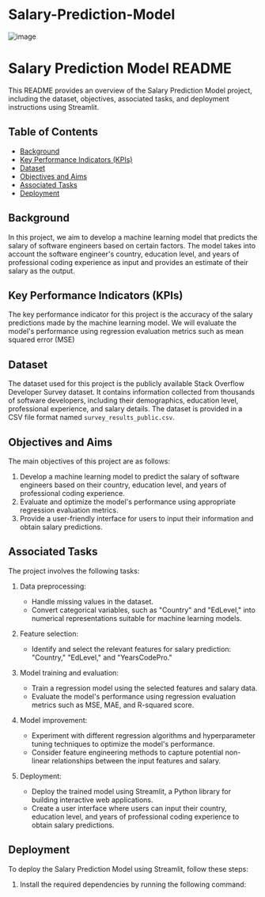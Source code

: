 # Salary-Prediction-Model
![image](https://pianalytix.com/wp-content/uploads/2020/12/Salary-Prediction-Model-using-ML.jpg)

# Salary Prediction Model README

This README provides an overview of the Salary Prediction Model project, including the dataset, objectives, associated tasks, and deployment instructions using Streamlit.

## Table of Contents

- [Background](#background)
- [Key Performance Indicators (KPIs)](#key-performance-indicators-kpis)
- [Dataset](#dataset)
- [Objectives and Aims](#objectives-and-aims)
- [Associated Tasks](#associated-tasks)
- [Deployment](#deployment)

## Background

In this project, we aim to develop a machine learning model that predicts the salary of software engineers based on certain factors. The model takes into account the software engineer's country, education level, and years of professional coding experience as input and provides an estimate of their salary as the output.

## Key Performance Indicators (KPIs)

The key performance indicator for this project is the accuracy of the salary predictions made by the machine learning model. We will evaluate the model's performance using regression evaluation metrics such as mean squared error (MSE)

## Dataset

The dataset used for this project is the publicly available Stack Overflow Developer Survey dataset. It contains information collected from thousands of software developers, including their demographics, education level, professional experience, and salary details. The dataset is provided in a CSV file format named `survey_results_public.csv`.

## Objectives and Aims

The main objectives of this project are as follows:

1. Develop a machine learning model to predict the salary of software engineers based on their country, education level, and years of professional coding experience.
2. Evaluate and optimize the model's performance using appropriate regression evaluation metrics.
3. Provide a user-friendly interface for users to input their information and obtain salary predictions.

## Associated Tasks

The project involves the following tasks:

1. Data preprocessing:
   - Handle missing values in the dataset.
   - Convert categorical variables, such as "Country" and "EdLevel," into numerical representations suitable for machine learning models.

2. Feature selection:
   - Identify and select the relevant features for salary prediction: "Country," "EdLevel," and "YearsCodePro."

3. Model training and evaluation:
   - Train a regression model using the selected features and salary data.
   - Evaluate the model's performance using regression evaluation metrics such as MSE, MAE, and R-squared score.

4. Model improvement:
   - Experiment with different regression algorithms and hyperparameter tuning techniques to optimize the model's performance.
   - Consider feature engineering methods to capture potential non-linear relationships between the input features and salary.

5. Deployment:
   - Deploy the trained model using Streamlit, a Python library for building interactive web applications.
   - Create a user interface where users can input their country, education level, and years of professional coding experience to obtain salary predictions.

## Deployment

To deploy the Salary Prediction Model using Streamlit, follow these steps:

1. Install the required dependencies by running the following command:
